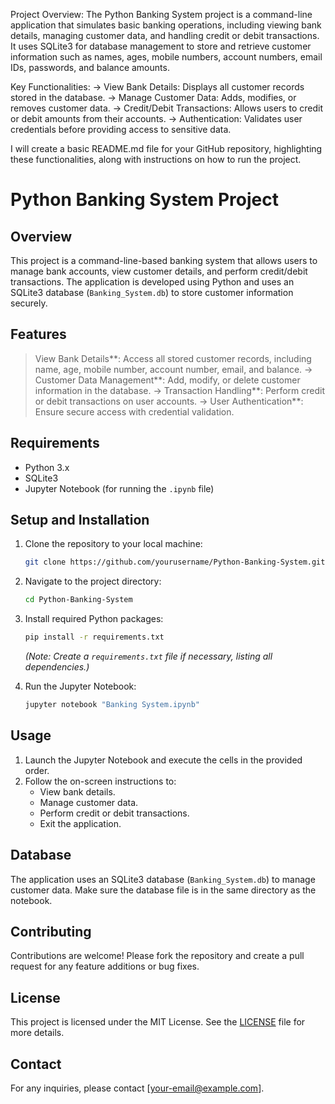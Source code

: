 Project Overview:
The Python Banking System project is a command-line application that simulates basic banking operations, including viewing bank details, managing customer data, and handling credit or debit transactions. It uses SQLite3 for database management to store and retrieve customer information such as names, ages, mobile numbers, account numbers, email IDs, passwords, and balance amounts.

Key Functionalities:
-> View Bank Details: Displays all customer records stored in the database.
-> Manage Customer Data: Adds, modifies, or removes customer data.
-> Credit/Debit Transactions: Allows users to credit or debit amounts from their accounts.
-> Authentication: Validates user credentials before providing access to sensitive data.

I will create a basic README.md file for your GitHub repository, highlighting these functionalities, along with instructions on how to run the project.
# Python Banking System Project

## Overview
This project is a command-line-based banking system that allows users to manage bank accounts, view customer details, and perform credit/debit transactions. The application is developed using Python and uses an SQLite3 database (`Banking_System.db`) to store customer information securely.

## Features
> View Bank Details**: Access all stored customer records, including name, age, mobile number, account number, email, and balance.
-> Customer Data Management**: Add, modify, or delete customer information in the database.
-> Transaction Handling**: Perform credit or debit transactions on user accounts.
-> User Authentication**: Ensure secure access with credential validation.

## Requirements
- Python 3.x
- SQLite3
- Jupyter Notebook (for running the `.ipynb` file)

## Setup and Installation

1. Clone the repository to your local machine:
    ```bash
    git clone https://github.com/yourusername/Python-Banking-System.git
    ```

2. Navigate to the project directory:
    ```bash
    cd Python-Banking-System
    ```

3. Install required Python packages:
    ```bash
    pip install -r requirements.txt
    ```
    *(Note: Create a `requirements.txt` file if necessary, listing all dependencies.)*

4. Run the Jupyter Notebook:
    ```bash
    jupyter notebook "Banking System.ipynb"
    ```

## Usage
1. Launch the Jupyter Notebook and execute the cells in the provided order.
2. Follow the on-screen instructions to:
    - View bank details.
    - Manage customer data.
    - Perform credit or debit transactions.
    - Exit the application.

## Database
The application uses an SQLite3 database (`Banking_System.db`) to manage customer data. Make sure the database file is in the same directory as the notebook.

## Contributing
Contributions are welcome! Please fork the repository and create a pull request for any feature additions or bug fixes.

## License
This project is licensed under the MIT License. See the [LICENSE](LICENSE) file for more details.

## Contact
For any inquiries, please contact [your-email@example.com].
